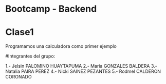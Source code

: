 # Bootcamp - Backend

# Clase1

Programamos una calculadora como primer ejemplo

#Integrantes del grupo:

1.- Jelsin PALOMINO HUAYTAPUMA
2.- Maria GONZALES BALDERA
3.- Natalia PAIRA PEREZ
4.- Nicki SAINEZ PEZANTES
5.- Rodmel CALDERON CORONADO
